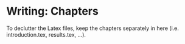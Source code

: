 # Writing: Chapters

<!-- badges: start -->
<!-- badges: end -->

To declutter the Latex files, keep the chapters separately in here (i.e. introduction.tex, results.tex, ...).